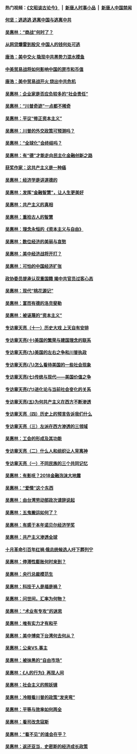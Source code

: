 #### 热门视频：[《文昭谈古论今》](https://github.com/gfw-breaker/wenzhao/blob/master/README.md?t=10220333) &nbsp;|&nbsp; [新唐人时事小品](https://github.com/gfw-breaker/ntdtv-comedy/blob/master/README.md?t=10220333) &nbsp;|&nbsp; [新唐人中国禁闻](https://github.com/gfw-breaker/ntdtv-news/blob/master/README.md?t=10220333)

#### [何坚：逃逃逃 逃离中国与逃离中共](../pages/nsc423/n10592891.md?t=10220333) 

#### [吴惠林：“商战”何时了？](../pages/nsc423/n10573558.md?t=10220333) 

#### [从网贷爆雷到股灾 中国人的钱何处可逃](../pages/nsc423/n10572800.md?t=10220333) 

#### [唐浩：美中交火 隐现中共黑势力混水摸鱼](../pages/nsc423/n10544040.md?t=10220333) 

#### [中美贸易战将如何影响中国的房市和币值](../pages/nsc423/n10543697.md?t=10220333) 

#### [唐浩：美中贸易战开火 烧出中共危机](../pages/nsc423/n10540126.md?t=10220333) 

#### [吴惠林：企业家是否应负较多的“社会责任”](../pages/nsc423/n10535022.md?t=10220333) 

#### [吴惠林：“川普奇迹”一点都不稀奇](../pages/nsc423/n10512808.md?t=10220333) 

#### [吴惠林：平议“修正资本主义”](../pages/nsc423/n10495724.md?t=10220333) 

#### [吴惠林：川普的外交政策可预测吗？](../pages/nsc423/n10462387.md?t=10220333) 

#### [吴惠林：“全球化”会终结吗？](../pages/nsc423/n10452838.md?t=10220333) 

#### [吴惠林：有“德”才能走向民主化金融创新之路](../pages/nsc423/n10432292.md?t=10220333) 

#### [获奖作家：这共产主义是一种癌](../pages/nsc423/n10431541.md?t=10220333) 

#### [吴惠林：经济学是讲道德的](../pages/nsc423/n10398014.md?t=10220333) 

#### [吴惠林：发挥“金融智慧”，让人生更美好](../pages/nsc423/n10375019.md?t=10220333) 

#### [吴惠林：共产主义的真相](../pages/nsc423/n10351394.md?t=10220333) 

#### [吴惠林：重拾古人的智慧](../pages/nsc423/n10337691.md?t=10220333) 

#### [吴惠林：理念永恒的《资本主义与自由》](../pages/nsc423/n10316274.md?t=10220333) 

#### [吴惠林：数位经济的美丽与哀愁](../pages/nsc423/n10292946.md?t=10220333) 

#### [吴惠林：美中经济战将开打？](../pages/nsc423/n10258825.md?t=10220333) 

#### [吴惠林：可怕的中国经济扩张](../pages/nsc423/n10219147.md?t=10220333) 

#### [政协委员提承认双重国籍 揭中共官员过客心态](../pages/nsc423/n10208809.md?t=10220333) 

#### [吴惠林：现代“桃花源记”](../pages/nsc423/n10185234.md?t=10220333) 

#### [吴惠林：富而有德的洛克斐勒](../pages/nsc423/n10142264.md?t=10220333) 

#### [吴惠林：被诬蔑的“资本主义”](../pages/nsc423/n10124816.md?t=10220333) 

#### [专访章天亮（十一）历史大戏 上天自有安排](../pages/nsc423/n10094905.md?t=10220333) 

#### [专访章天亮(十)美国的繁荣与建国理念的联系](../pages/nsc423/n10094899.md?t=10220333) 

#### [专访章天亮(九)美国的左右之争和川普执政](../pages/nsc423/n10094889.md?t=10220333) 

#### [专访章天亮(八)怎么看待美国的一些社会现象](../pages/nsc423/n10094857.md?t=10220333) 

#### [专访章天亮(七)传统与现代——美国价值之争](../pages/nsc423/n10093140.md?t=10220333) 

#### [专访章天亮(六)进化论与当前社会变化的关系](../pages/nsc423/n10092036.md?t=10220333) 

#### [专访章天亮(五)为何共产主义在西方不断渗透](../pages/nsc423/n10083620.md?t=10220333) 

#### [专访章天亮（四）历史上的预言告诉我们什么](../pages/nsc423/n10083606.md?t=10220333) 

#### [专访章天亮（三）左派在西方渗透的三领域](../pages/nsc423/n10081115.md?t=10220333) 

#### [吴惠林：工会的形成及其功能](../pages/nsc423/n10080633.md?t=10220333) 

#### [专访章天亮（二）什么人和组织让人背离神](../pages/nsc423/n10076637.md?t=10220333) 

#### [专访章天亮（一）不同民族的三个共同记忆](../pages/nsc423/n10074188.md?t=10220333) 

#### [吴惠林：有影呒？2018金融泡沫大地震](../pages/nsc423/n10040534.md?t=10220333) 

#### [吴惠林：“爱情”这个东西](../pages/nsc423/n10019423.md?t=10220333) 

#### [吴惠林：由台湾劳动部政次请辞说起](../pages/nsc423/n9979679.md?t=10220333) 

#### [吴惠林：五鬼搬运如何了？](../pages/nsc423/n9925338.md?t=10220333) 

#### [吴惠林：有感于本年诺贝尔经济学奖](../pages/nsc423/n9871883.md?t=10220333) 

#### [吴惠林：共产主义渗透全球](../pages/nsc423/n9812748.md?t=10220333) 

#### [十月革命引百年红祸 俄总统候选人吁下葬列宁](../pages/nsc423/n9810182.md?t=10220333) 

#### [吴惠林：停滞性膨胀何时来到？](../pages/nsc423/n9764136.md?t=10220333) 

#### [吴惠林：央行总裁模范生](../pages/nsc423/n9728134.md?t=10220333) 

#### [吴惠林：科技于人是福是祸？](../pages/nsc423/n9672982.md?t=10220333) 

#### [吴惠林：问世间，汇率为何物？](../pages/nsc423/n9621788.md?t=10220333) 

#### [吴惠林：“术业有专攻”的迷思](../pages/nsc423/n9580363.md?t=10220333) 

#### [吴惠林：唯有实力才有和平](../pages/nsc423/n9529599.md?t=10220333) 

#### [吴惠林：美中博奕下台湾何去何从？](../pages/nsc423/n9483598.md?t=10220333) 

#### [吴惠林：公亲VS.事主](../pages/nsc423/n9425637.md?t=10220333) 

#### [吴惠林：被抹黑的“自由市场”](../pages/nsc423/n9351545.md?t=10220333) 

#### [吴惠林：《人的行为》再现人间](../pages/nsc423/n9296339.md?t=10220333) 

#### [吴惠林：社会主义的照妖镜](../pages/nsc423/n9243460.md?t=10220333) 

#### [吴惠林：冷眼看川普的政策“发夹弯”](../pages/nsc423/n9120684.md?t=10220333) 

#### [吴惠林：平等与效率如何两全](../pages/nsc423/n9075430.md?t=10220333) 

#### [吴惠林：看司改念寇斯](../pages/nsc423/n9024915.md?t=10220333) 

#### [吴惠林：“看不见”的谁会在乎？](../pages/nsc423/n8977488.md?t=10220333) 

#### [吴惠林：返还亚当．史密斯的经济成长政策](../pages/nsc423/n8931896.md?t=10220333) 

